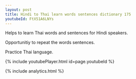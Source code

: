 ```yaml
---
layout: post
title: Hindi to Thai learn words sentences dictionary 175 
youtubeId: FtX51A6LNYs
---
```

 
 
Helps to learn Thai words and sentences for Hindi speakers.

Opportunitiy to repeat the words sentences. 

Practice Thai language. 
 
{% include youtubePlayer.html id=page.youtubeId %}
 
 
{% include analytics.html %}